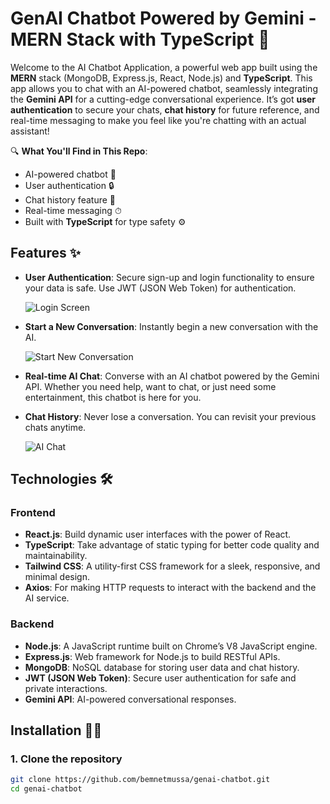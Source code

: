 # **GenAI Chatbot Powered by Gemini - MERN Stack with TypeScript 🚀**

Welcome to the AI Chatbot Application, a powerful web app built using the **MERN** stack (MongoDB, Express.js, React, Node.js) and **TypeScript**. This app allows you to chat with an AI-powered chatbot, seamlessly integrating the **Gemini API** for a cutting-edge conversational experience. It’s got **user authentication** to secure your chats, **chat history** for future reference, and real-time messaging to make you feel like you're chatting with an actual assistant!

🔍 **What You'll Find in This Repo**:
- AI-powered chatbot 💬
- User authentication 🔒
- Chat history feature 📜
- Real-time messaging ⏱
- Built with **TypeScript** for type safety ⚙️

## **Features ✨**

- **User Authentication**: Secure sign-up and login functionality to ensure your data is safe. Use JWT (JSON Web Token) for authentication.

  ![Login Screen](./images/Screenshot-2024-12-04-224247.png)  <!-- Example image -->

- **Start a New Conversation**: Instantly begin a new conversation with the AI.

  ![Start New Conversation](./images/Screenshot-2024-12-04-223940.png)  <!-- Example image -->

- **Real-time AI Chat**: Converse with an AI chatbot powered by the Gemini API. Whether you need help, want to chat, or just need some entertainment, this chatbot is here for you.
- **Chat History**: Never lose a conversation. You can revisit your previous chats anytime.

  ![AI Chat](./images/Screenshot-2024-12-04-224204.png)  <!-- Example image -->
  


## **Technologies 🛠️**

### **Frontend**
- **React.js**: Build dynamic user interfaces with the power of React.
- **TypeScript**: Take advantage of static typing for better code quality and maintainability.
- **Tailwind CSS**: A utility-first CSS framework for a sleek, responsive, and minimal design.
- **Axios**: For making HTTP requests to interact with the backend and the AI service.

### **Backend**
- **Node.js**: A JavaScript runtime built on Chrome’s V8 JavaScript engine.
- **Express.js**: Web framework for Node.js to build RESTful APIs.
- **MongoDB**: NoSQL database for storing user data and chat history.
- **JWT (JSON Web Token)**: Secure user authentication for safe and private interactions.
- **Gemini API**: AI-powered conversational responses.

## **Installation 🧑‍💻**

### 1. **Clone the repository**

```bash
git clone https://github.com/bemnetmussa/genai-chatbot.git
cd genai-chatbot
